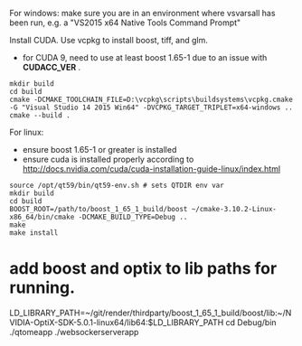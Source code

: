 For windows: make sure you are in an environment where vsvarsall has been run, e.g. a "VS2015 x64 Native Tools Command Prompt"

Install CUDA.
Use vcpkg to install boost, tiff, and glm.

* for CUDA 9, need to use at least boost 1.65-1 due to an issue with __CUDACC_VER__ .
```
mkdir build
cd build
cmake -DCMAKE_TOOLCHAIN_FILE=D:\vcpkg\scripts\buildsystems\vcpkg.cmake -G "Visual Studio 14 2015 Win64" -DVCPKG_TARGET_TRIPLET=x64-windows ..
cmake --build .
```

For linux:

* ensure boost 1.65-1 or greater is installed
* ensure cuda is installed properly according to http://docs.nvidia.com/cuda/cuda-installation-guide-linux/index.html
```
source /opt/qt59/bin/qt59-env.sh # sets QTDIR env var
mkdir build
cd build
BOOST_ROOT=/path/to/boost_1_65_1_build/boost ~/cmake-3.10.2-Linux-x86_64/bin/cmake -DCMAKE_BUILD_TYPE=Debug ..
make
make install
```

# add boost and optix to lib paths for running.
LD_LIBRARY_PATH=~/git/render/thirdparty/boost_1_65_1_build/boost/lib:~/NVIDIA-OptiX-SDK-5.0.1-linux64/lib64:$LD_LIBRARY_PATH
cd Debug/bin
./qtomeapp 
./websockerserverapp

